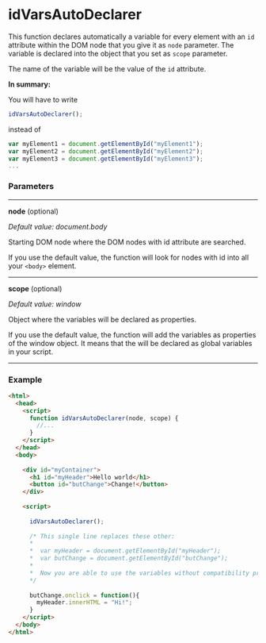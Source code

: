 # idVarsAutoDeclarer

This function declares automatically a variable for every element with an `id` attribute within the DOM node that you give it as `node` parameter. The variable is declared into the object that you set as `scope` parameter.

The name of the variable will be the value of the `id` attribute.

**In summary:**

You will have to write

```javascript
idVarsAutoDeclarer();
```

instead of

```javascript
var myElement1 = document.getElementById("myElement1");
var myElement2 = document.getElementById("myElement2");
var myElement3 = document.getElementById("myElement3");
...
```

### Parameters

___

**node** (optional)

*Default value: document.body*

Starting DOM node where the DOM nodes with id attribute are searched.

If you use the default value, the function will look for nodes with id into all your `<body>` element.

___

**scope** (optional)

*Default value: window*

Object where the variables will be declared as properties.

If you use the default value, the function will add the variables as properties of the window object. It means that the will be declared as global variables in your script.

___

### Example

```html
<html>
  <head>
    <script>
      function idVarsAutoDeclarer(node, scope) {
        //...
      }
    </script>
  </head>
  <body>
    
    <div id="myContainer">
      <h1 id="myHeader">Hello world</h1>
      <button id="butChange">Change!</button>
    </div>
    
    <script>
    
      idVarsAutoDeclarer();
      
      /* This single line replaces these other:
      *
      *  var myHeader = document.getElementById("myHeader");
      *  var butChange = document.getElementById("butChange");
      *
      *  Now you are able to use the variables without compatibility problems.
      */
      
      butChange.onclick = function(){
        myHeader.innerHTML = "Hi!";
      }
    </script>
  </body>
</html>
```
